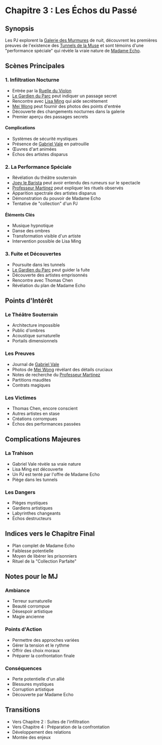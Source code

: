 # Chapitre 3 : Les Échos du Passé

## Synopsis
Les PJ explorent la [Galerie des Murmures](../locations/galerie_des_murmures.md) de nuit, découvrent les premières preuves de l'existence des [Tunnels de la Muse](../locations/tunnels_de_la_muse.md) et sont témoins d'une "performance spéciale" qui révèle la vraie nature de [Madame Echo](../npcs/madame_echo.md).

## Scènes Principales

### 1. Infiltration Nocturne
- Entrée par la [Ruelle du Violon](../locations/ruelle_du_violon.md)
- [Le Gardien du Parc](../npcs/le_gardien_du_parc.md) peut indiquer un passage secret
- Rencontre avec [Lisa Ming](../npcs/lisa_ming.md) qui aide secrètement
- [Mei Wong](../npcs/mei_wong.md) peut fournir des photos des points d'entrée
- Découverte des changements nocturnes dans la galerie
- Premier aperçu des passages secrets

#### Complications
- Systèmes de sécurité mystiques
- Présence de [Gabriel Vale](../npcs/gabriel_vale.md) en patrouille
- Œuvres d'art animées
- Échos des artistes disparus

### 2. La Performance Spéciale
- Révélation du théâtre souterrain
- [Joey le Barista](../npcs/joey_le_barista.md) peut avoir entendu des rumeurs sur le spectacle
- [Professeur Martinez](../npcs/professeur_martinez.md) peut expliquer les rituels observés
- Apparition spectrale des artistes disparus
- Démonstration du pouvoir de Madame Echo
- Tentative de "collection" d'un PJ

#### Éléments Clés
- Musique hypnotique
- Danse des ombres
- Transformation visible d'un artiste
- Intervention possible de Lisa Ming

### 3. Fuite et Découvertes
- Poursuite dans les tunnels
- [Le Gardien du Parc](../npcs/le_gardien_du_parc.md) peut guider la fuite
- Découverte des artistes emprisonnés
- Rencontre avec Thomas Chen
- Révélation du plan de Madame Echo

## Points d'Intérêt

### Le Théâtre Souterrain
- Architecture impossible
- Public d'ombres
- Acoustique surnaturelle
- Portails dimensionnels

### Les Preuves
- Journal de [Gabriel Vale](../npcs/gabriel_vale.md)
- Photos de [Mei Wong](../npcs/mei_wong.md) révélant des détails cruciaux
- Notes de recherche du [Professeur Martinez](../npcs/professeur_martinez.md)
- Partitions maudites
- Contrats magiques

### Les Victimes
- Thomas Chen, encore conscient
- Autres artistes en stase
- Créations corrompues
- Échos des performances passées

## Complications Majeures

### La Trahison
- Gabriel Vale révèle sa vraie nature
- Lisa Ming est découverte
- Un PJ est tenté par l'offre de Madame Echo
- Piège dans les tunnels

### Les Dangers
- Pièges mystiques
- Gardiens artistiques
- Labyrinthes changeants
- Échos destructeurs

## Indices vers le Chapitre Final
- Plan complet de Madame Echo
- Faiblesse potentielle
- Moyen de libérer les prisonniers
- Rituel de la "Collection Parfaite"

## Notes pour le MJ

### Ambiance
- Terreur surnaturelle
- Beauté corrompue
- Désespoir artistique
- Magie ancienne

### Points d'Action
- Permettre des approches variées
- Gérer la tension et le rythme
- Offrir des choix moraux
- Préparer la confrontation finale

### Conséquences
- Perte potentielle d'un allié
- Blessures mystiques
- Corruption artistique
- Découverte par Madame Echo

## Transitions
- Vers Chapitre 2 : Suites de l'infiltration
- Vers Chapitre 4 : Préparation de la confrontation
- Développement des relations
- Montée des enjeux
